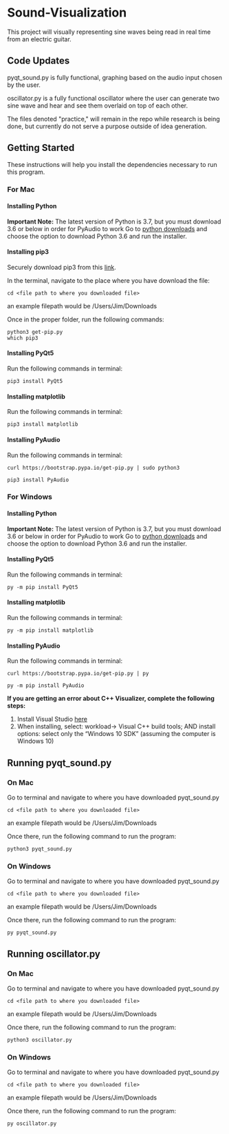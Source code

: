 # Sound-Visualization
This project will visually representing sine waves being read in real time from an electric guitar.

## Code Updates
pyqt_sound.py is fully functional, graphing based on the audio input chosen by the user.

oscillator.py is a fully functional oscillator where the user can generate two sine wave and hear and see them overlaid on top of each other.

The files denoted "practice," will remain in the repo while research is being done, but currently do not serve a purpose outside of idea generation.

## Getting Started

These instructions will help you install the dependencies necessary to run this program.

### For Mac

#### Installing Python
**Important Note:** The latest version of Python is 3.7, but you must download 3.6 or below in order for PyAudio to work
Go to [python downloads](https://www.python.org/downloads/) and choose the option to download Python 3.6 and run the installer.

#### Installing pip3
Securely download pip3 from this [link](https://pip.pypa.io/en/stable/installing/).

In the terminal, navigate to the place where you have download the file:
```
cd <file path to where you downloaded file>
```
an example filepath would be /Users/Jim/Downloads

Once in the proper folder, run the following commands:
```
python3 get-pip.py
which pip3
```

#### Installing PyQt5

Run the following commands in terminal:

```
pip3 install PyQt5
```

#### Installing matplotlib

Run the following commands in terminal:

```
pip3 install matplotlib
```

#### Installing PyAudio

Run the following commands in terminal:

```
curl https://bootstrap.pypa.io/get-pip.py | sudo python3
```
```
pip3 install PyAudio
```

### For Windows

#### Installing Python
**Important Note:** The latest version of Python is 3.7, but you must download 3.6 or below in order for PyAudio to work
Go to [python downloads](https://www.python.org/downloads/) and choose the option to download Python 3.6 and run the installer.

#### Installing PyQt5
Run the following commands in terminal:

```
py -m pip install PyQt5
```

#### Installing matplotlib

Run the following commands in terminal:

```
py -m pip install matplotlib
```

#### Installing PyAudio

Run the following commands in terminal:

```
curl https://bootstrap.pypa.io/get-pip.py | py
```
```
py -m pip install PyAudio
```

**If you are getting an error about C++ Visualizer, complete the following steps:**
1. Install Visual Studio [here](https://visualstudio.microsoft.com/thank-you-downloading-visual-studio/?sku=BuildTools&rel=15)
2. When installing, select: workload-> Visual C++ build tools; AND install options: select only the “Windows 10 SDK” (assuming the computer is Windows 10)

## Running pyqt_sound.py

### On Mac
Go to terminal and navigate to where you have downloaded pyqt_sound.py
```
cd <file path to where you downloaded file>
```
an example filepath would be /Users/Jim/Downloads

Once there, run the following command to run the program:
```
python3 pyqt_sound.py
```

### On Windows
Go to terminal and navigate to where you have downloaded pyqt_sound.py
```
cd <file path to where you downloaded file>
```
an example filepath would be /Users/Jim/Downloads

Once there, run the following command to run the program:
```
py pyqt_sound.py
```
## Running oscillator.py

### On Mac
Go to terminal and navigate to where you have downloaded pyqt_sound.py
```
cd <file path to where you downloaded file>
```
an example filepath would be /Users/Jim/Downloads

Once there, run the following command to run the program:
```
python3 oscillator.py
```

### On Windows
Go to terminal and navigate to where you have downloaded pyqt_sound.py
```
cd <file path to where you downloaded file>
```
an example filepath would be /Users/Jim/Downloads

Once there, run the following command to run the program:
```
py oscillator.py
```
